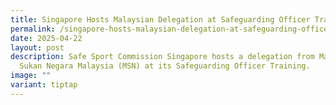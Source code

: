 ```yaml
---
title: Singapore Hosts Malaysian Delegation at Safeguarding Officer Training
permalink: /singapore-hosts-malaysian-delegation-at-safeguarding-officer-training/
date: 2025-04-22
layout: post
description: Safe Sport Commission Singapore hosts a delegation from Majlis
  Sukan Negara Malaysia (MSN) at its Safeguarding Officer Training.
image: ""
variant: tiptap
---
```

